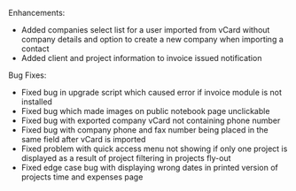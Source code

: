 Enhancements:

* Added companies select list for a user imported from vCard without company details and option to create a new company when importing a contact
* Added client and project information to invoice issued notification

Bug Fixes:

* Fixed bug in upgrade script which caused error if invoice module is not installed
* Fixed bug which made images on public notebook page unclickable
* Fixed bug with exported company vCard not containing phone number
* Fixed bug with company phone and fax number being placed in the same field after vCard is imported
* Fixed problem with quick access menu not showing if only one project is displayed as a result of project filtering in projects fly-out
* Fixed edge case bug with displaying wrong dates in printed version of projects time and expenses page